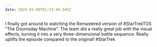 ```yaml
---
date: 2023-01-09T01:53:49.545Z
---
```

I finally got around to watching the Remastered version of #StarTrekTOS “The Doomsday Machine”. The team did a really great job with the visual effects, turning it into a very three-dimensional battle sequence. Really uplifts the episode compared to the original! #StarTrek
